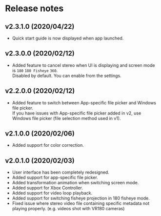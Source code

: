 # Release notes

## v2.3.1.0 (2020/04/22)
- Quick start guide is now displayed when app launched.

## v2.3.0.0 (2020/02/12)
- Added feature to cancel stereo when UI is displaying and screen mode is `180` `180 Fisheye` `360`.  
  Disabled by default. You can enable from the settings.

## v2.2.0.0 (2020/02/12)
- Added feature to switch between App-specific file picker and Windows file picker.  
  If you have issues with App-specific file picker added in v2, use Windows file picker (file selection method used in v1).

## v2.1.0.0 (2020/02/06)
- Added support for color correction.

## v2.0.1.0 (2020/02/03)
- User interface has been completely redesigned.
- Added support for app-specific file picker.
- Added transformation animation when switching screen mode.
- Added support for Xbox Controller.
- Added support for video loop playback.
- Added support for switching fisheye projection in 180 fisheye mode.
- Fixed issue where stereo video file containing specific metadata not playing properly. (e.g. videos shot with VR180 cameras)
